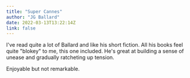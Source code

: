 ```yaml
---
title: "Super Cannes"
author: "JG Ballard"
date: 2022-03-13T13:22:14Z
link: false
---
```


I've read quite a lot of Ballard and like his short fiction. All his books feel quite "blokey" to me, this one included. He's great at building a sense of unease and gradually ratcheting up tension.

Enjoyable but not remarkable.
